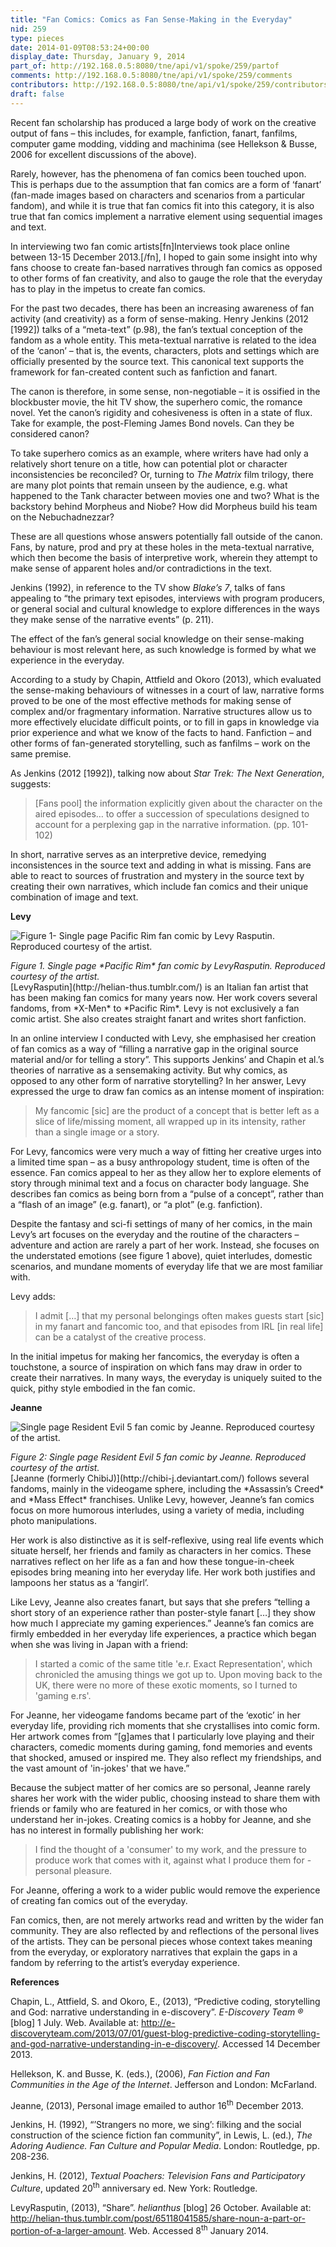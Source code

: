 ```yaml
---
title: "Fan Comics: Comics as Fan Sense-Making in the Everyday"
nid: 259
type: pieces
date: 2014-01-09T08:53:24+00:00
display_date: Thursday, January 9, 2014
part_of: http://192.168.0.5:8080/tne/api/v1/spoke/259/partof
comments: http://192.168.0.5:8080/tne/api/v1/spoke/259/comments
contributors: http://192.168.0.5:8080/tne/api/v1/spoke/259/contributors
draft: false
---
```


Recent fan scholarship has produced a large body of work on the creative output of fans – this includes, for example, fanfiction, fanart, fanfilms, computer game modding, vidding and machinima (see Hellekson &amp; Busse, 2006 for excellent discussions of the above).

Rarely, however, has the phenomena of fan comics been touched upon. This is perhaps due to the assumption that fan comics are a form of ‘fanart’ (fan-made images based on characters and scenarios from a particular fandom), and while it is true that fan comics fit into this category, it is also true that fan comics implement a narrative element using sequential images and text.

In interviewing two fan comic artists\[fn\]Interviews took place online between 13-15 December 2013.\[/fn\], I hoped to gain some insight into why fans choose to create fan-based narratives through fan comics as opposed to other forms of fan creativity, and also to gauge the role that the everyday has to play in the impetus to create fan comics.

For the past two decades, there has been an increasing awareness of fan activity (and creativity) as a form of sense-making. Henry Jenkins (2012 \[1992\]) talks of a “meta-text” (p.98), the fan’s textual conception of the fandom as a whole entity. This meta-textual narrative is related to the idea of the ‘canon’ – that is, the events, characters, plots and settings which are officially presented by the source text. This canonical text supports the framework for fan-created content such as fanfiction and fanart.

The canon is therefore, in some sense, non-negotiable – it is ossified in the blockbuster movie, the hit TV show, the superhero comic, the romance novel. Yet the canon’s rigidity and cohesiveness is often in a state of flux. Take for example, the post-Fleming James Bond novels. Can they be considered canon?

 To take superhero comics as an example, where writers have had only a relatively short tenure on a title, how can potential plot or character inconsistencies be reconciled? Or, turning to *The Matrix* film trilogy, there are many plot points that remain unseen by the audience, e.g. what happened to the Tank character between movies one and two? What is the backstory behind Morpheus and Niobe? How did Morpheus build his team on the Nebuchadnezzar?

These are all questions whose answers potentially fall outside of the canon. Fans, by nature, prod and pry at these holes in the meta-textual narrative, which then become the basis of interpretive work, wherein they attempt to make sense of apparent holes and/or contradictions in the text.

Jenkins (1992), in reference to the TV show *Blake’s 7*, talks of fans appealing to “the primary text episodes, interviews with program producers, or general social and cultural knowledge to explore differences in the ways they make sense of the narrative events” (p. 211).

The effect of the fan’s general social knowledge on their sense-making behaviour is most relevant here, as such knowledge is formed by what we experience in the everyday.

According to a study by Chapin, Attfield and Okoro (2013), which evaluated the sense-making behaviours of witnesses in a court of law, narrative forms proved to be one of the most effective methods for making sense of complex and/or fragmentary information. Narrative structures allow us to more effectively elucidate difficult points, or to fill in gaps in knowledge via prior experience and what we know of the facts to hand. Fanfiction – and other forms of fan-generated storytelling, such as fanfilms – work on the same premise.

As Jenkins (2012 \[1992\]), talking now about *Star Trek: The Next Generation*, suggests:

> \[Fans pool\] the information explicitly given about the character on the aired episodes… to offer a succession of speculations designed to account for a perplexing gap in the narrative information. (pp. 101-102)

In short, narrative serves as an interpretive device, remedying inconsistences in the source text and adding in what is missing. Fans are able to react to sources of frustration and mystery in the source text by creating their own narratives, which include fan comics and their unique combination of image and text.

**Levy**

![Figure 1- Single page Pacific Rim fan comic by Levy Rasputin. Reproduced courtesy of the artist.](http://mediacommons.futureofthebook.org/tne/sites/mediacommons.futureofthebook.org.tne/files/images/figure_1-_single_page_pacific_rim_fan_comic_by_levy_rasputin._reproduced_courtesy_of_the_artist.jpg "Figure 1- Single page Pacific Rim fan comic by Levy Rasputin. Reproduced courtesy of the artist.")

<address> Figure 1. Single page *Pacific Rim* fan comic by LevyRasputin. Reproduced courtesy of the artist.</address>[LevyRasputin](http://helian-thus.tumblr.com/) is an Italian fan artist that has been making fan comics for many years now. Her work covers several fandoms, from *X-Men* to *Pacific Rim*. Levy is not exclusively a fan comic artist. She also creates straight fanart and writes short fanfiction.

In an online interview I conducted with Levy, she emphasised her creation of fan comics as a way of “filling a narrative gap in the original source material and/or for telling a story”. This supports Jenkins’ and Chapin et al.’s theories of narrative as a sensemaking activity. But why comics, as opposed to any other form of narrative storytelling? In her answer, Levy expressed the urge to draw fan comics as an intense moment of inspiration:

> My fancomic \[sic\] are the product of a concept that is better left as a slice of life/missing moment, all wrapped up in its intensity, rather than a single image or a story.

For Levy, fancomics were very much a way of fitting her creative urges into a limited time span – as a busy anthropology student, time is often of the essence. Fan comics appeal to her as they allow her to explore elements of story through minimal text and a focus on character body language. She describes fan comics as being born from a “pulse of a concept”, rather than a “flash of an image” (e.g. fanart), or “a plot” (e.g. fanfiction).

Despite the fantasy and sci-fi settings of many of her comics, in the main Levy’s art focuses on the everyday and the routine of the characters – adventure and action are rarely a part of her work. Instead, she focuses on the understated emotions (see figure 1 above), quiet interludes, domestic scenarios, and mundane moments of everyday life that we are most familiar with.

Levy adds:

> I admit \[…\] that my personal belongings often makes guests start \[sic\] in my fanart and fancomic too, and that episodes from IRL \[in real life\] can be a catalyst of the creative process.

In the initial impetus for making her fancomics, the everyday is often a touchstone, a source of inspiration on which fans may draw in order to create their narratives. In many ways, the everyday is uniquely suited to the quick, pithy style embodied in the fan comic.

**Jeanne**

![ Single page Resident Evil 5 fan comic by Jeanne. Reproduced courtesy of the artist.](http://mediacommons.futureofthebook.org/tne/sites/mediacommons.futureofthebook.org.tne/files/images/fan_comic_by_jeanne.jpg " Single page Resident Evil 5 fan comic by Jeanne. Reproduced courtesy of the artist.")

<address> Figure 2: Single page Resident Evil 5 fan comic by Jeanne. Reproduced courtesy of the artist.</address>[Jeanne (formerly ChibiJ)](http://chibi-j.deviantart.com/) follows several fandoms, mainly in the videogame sphere, including the *Assassin’s Creed* and *Mass Effect* franchises. Unlike Levy, however, Jeanne’s fan comics focus on more humorous interludes, using a variety of media, including photo manipulations.

Her work is also distinctive as it is self-reflexive, using real life events which situate herself, her friends and family as characters in her comics. These narratives reflect on her life as a fan and how these tongue-in-cheek episodes bring meaning into her everyday life. Her work both justifies and lampoons her status as a ‘fangirl’.

Like Levy, Jeanne also creates fanart, but says that she prefers “telling a short story of an experience rather than poster-style fanart \[…\] they show how much I appreciate my gaming experiences.” Jeanne’s fan comics are firmly embedded in her everyday life experiences, a practice which began when she was living in Japan with a friend:

> I started a comic of the same title 'e.r. Exact Representation', which chronicled the amusing things we got up to. Upon moving back to the UK, there were no more of these exotic moments, so I turned to 'gaming e.rs'.

For Jeanne, her videogame fandoms became part of the ‘exotic’ in her everyday life, providing rich moments that she crystallises into comic form. Her artwork comes from “\[g\]ames that I particularly love playing and their characters, comedic moments during gaming, fond memories and events that shocked, amused or inspired me. They also reflect my friendships, and the vast amount of 'in-jokes' that we have.”

Because the subject matter of her comics are so personal, Jeanne rarely shares her work with the wider public, choosing instead to share them with friends or family who are featured in her comics, or with those who understand her in-jokes. Creating comics is a hobby for Jeanne, and she has no interest in formally publishing her work:

> I find the thought of a 'consumer' to my work, and the pressure to produce work that comes with it, against what I produce them for - personal pleasure.

For Jeanne, offering a work to a wider public would remove the experience of creating fan comics out of the everyday.

Fan comics, then, are not merely artworks read and written by the wider fan community. They are also reflected by and reflections of the personal lives of the artists. They can be personal pieces whose context takes meaning from the everyday, or exploratory narratives that explain the gaps in a fandom by referring to the artist’s everyday experience.

**References**

Chapin, L., Attfield, S. and Okoro, E., (2013), “Predictive coding, storytelling and God: narrative understanding in e-discovery”. *E-Discovery Team ®* \[blog\] 1 July. Web. Available at: <http://e-discoveryteam.com/2013/07/01/guest-blog-predictive-coding-storytelling-and-god-narrative-understanding-in-e-discovery/>. Accessed 14 December 2013.

Hellekson, K. and Busse, K. (eds.), (2006), *Fan Fiction and Fan Communities in the Age of the Internet*. Jefferson and London: McFarland.

Jeanne, (2013), Personal image emailed to author 16<sup>th</sup> December 2013.

Jenkins, H. (1992), “’Strangers no more, we sing’: filking and the social construction of the science fiction fan community”, in Lewis, L. (ed.), *The Adoring Audience. Fan Culture and Popular Media*. London: Routledge, pp. 208-236.

Jenkins, H. (2012), *Textual Poachers: Television Fans and Participatory Culture*, updated 20<sup>th</sup> anniversary ed. New York: Routledge.

LevyRasputin, (2013), “Share”. *helianthus* \[blog\] 26 October. Available at: <http://helian-thus.tumblr.com/post/65118041585/share-noun-a-part-or-portion-of-a-larger-amount>. Web. Accessed 8<sup>th</sup> January 2014.
